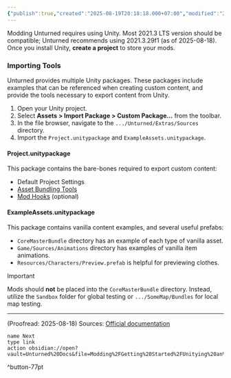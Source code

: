 ```yaml
---
{"publish":true,"created":"2025-08-19T20:18:18.000+07:00","modified":"2025-08-19T20:18:18.000+07:00","cssclasses":""}
---
```


Modding Unturned requires using Unity. Most 2021.3 LTS version should be compatible; Unturned recommends using 2021.3.29f1 (as of 2025-08-18).
Once you install Unity, **create a project** to store your mods.
### Importing Tools
Unturned provides multiple Unity packages. These packages include examples that can be referenced when creating custom content, and provide the tools necessary to export content from Unity.
1. Open your Unity project.
2. Select **Assets > Import Package > Custom Package…** from the toolbar.
3. In the file browser, navigate to the `.../Unturned/Extras/Sources` directory.
4. Import the `Project.unitypackage` and `ExampleAssets.unitypackage`. 
#### Project.unitypackage
This package contains the bare-bones required to export custom content:
* Default Project Settings
* [Asset Bundling Tools](https://docs.smartlydressedgames.com/en/stable/assets/asset-bundles.html#doc-asset-bundles)
* [Mod Hooks](https://docs.smartlydressedgames.com/en/stable/assets/mod-hooks.html#doc-assets-mod-hooks) (optional)
#### ExampleAssets.unitypackage
This package contains vanilla content examples, and several useful prefabs:
* `CoreMasterBundle` directory has an example of each type of vanilla asset.
* `Game/Sources/Animations` directory has examples of vanilla item animations.
* `Resources/Characters/Preview.prefab` is helpful for previewing clothes.

>[!important]
Mods should **not** be placed into the `CoreMasterBundle` directory. Instead, utilize the `Sandbox` folder for global testing or `.../SomeMap/Bundles` for local map testing.

***

(Proofread: 2025-08-18)
Sources: [Official documentation](https://docs.smartlydressedgames.com/en/stable/about/getting-started.html)

```button
name Next
type link
action obsidian://open?vault=Unturned%20Docs&file=Modding%2FGetting%20Started%2FUnitying%20an%20asset
```
^button-77pt